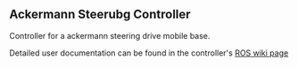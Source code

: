 ## Ackermann Steerubg Controller ##

Controller for a ackermann steering drive mobile base. 

Detailed user documentation can be found in the controller's [ROS wiki page](http://wiki.ros.org/single_ackermann_controller)
